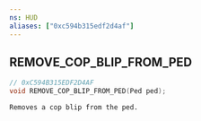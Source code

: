 ```yaml
---
ns: HUD
aliases: ["0xc594b315edf2d4af"]
---
```

## REMOVE_COP_BLIP_FROM_PED

```c
// 0xC594B315EDF2D4AF
void REMOVE_COP_BLIP_FROM_PED(Ped ped);
```

```
Removes a cop blip from the ped.
```
